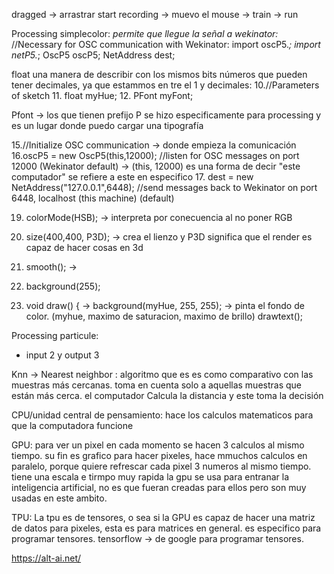 dragged -> arrastrar
start recording -> muevo el mouse -> train -> run

Processing simplecolor:
*permite que llegue la señal a wekinator:*
//Necessary for OSC communication with Wekinator:
import oscP5.*;
import netP5.*;
OscP5 oscP5;
NetAddress dest;

float una manera de describir con los mismos bits números que pueden tener decimales, ya que estammos en tre el 1 y decimales: 
10.//Parameters of sketch
11. float myHue;
12. PFont myFont;

Pfont -> los que tienen prefijo P se hizo especificamente para processing y es un lugar donde puedo cargar una tipografía 


15.//Initialize OSC communication              -> donde empieza la comunicación 
  16.oscP5 = new OscP5(this,12000); //listen for OSC messages on port 12000 (Wekinator default)             -> (this, 12000) es una forma de decir "este computador" se refiere a este en especifico
  17. dest = new NetAddress("127.0.0.1",6448); //send messages back to Wekinator on port 6448, localhost (this machine) (default)

19. colorMode(HSB);        -> interpreta por conecuencia al no poner RGB
20. size(400,400, P3D);    -> crea el lienzo y P3D significa que el render es capaz de hacer cosas en 3d
21. smooth();                -> 
22. background(255);

30. void draw() {        -> 
  background(myHue, 255, 255);  -> pinta el fondo de color. (myhue, maximo de saturacion, maximo de brillo)
  drawtext();

Processing particule: 
- input 2 y output 3

Knn -> Nearest neighbor : algoritmo que es es como comparativo con las muestras más cercanas. toma en cuenta solo a aquellas muestras que están más cerca. el computador Calcula la distancia y este toma la decisión 

CPU/unidad central de pensamiento: hace los calculos matematicos para que la computadora funcione 

GPU: para ver un pixel en cada momento se hacen 3 calculos al mismo tiempo. su fin es grafico para hacer pixeles, hace mmuchos calculos en paralelo, porque quiere refrescar cada pixel 3 numeros al mismo tiempo. tiene una escala e tirmpo muy rapida 
la gpu se usa para entranar la inteligencia artificial, no es que fueran creadas para ellos pero son muy usadas en este ambito. 

TPU: La tpu es de tensores, o sea si la GPU es capaz de hacer una matriz de datos para pixeles, esta es para matrices en general. es especifico para programar tensores. 
tensorflow -> de google para programar tensores. 

https://alt-ai.net/



